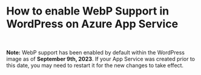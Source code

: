 # How to enable WebP Support in WordPress on Azure App Service
<br>

**Note:** WebP support has been enabled by default within the WordPress image as of **September 9th, 2023**. If your App Service was created prior to this date, you may need to restart it for the new changes to take effect.
